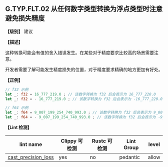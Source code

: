 ## G.TYP.FLT.02  从任何数字类型转换为浮点类型时注意避免损失精度

**【级别】** 建议

**【描述】**

这种转换可能会有值的舍入错误发生。在某些对于精度要求比较高的场景需要注意。

开发者需要了解可能发生精度损失的位置，对于精度要求精确的地方更加有好处。

**【正例】**

```rust
// f32 示例
let _: f32 = 16_777_219.0 ; // 该数字转换为 f32 后会表示为 16_777_220.0
let _: f32 = - 16_777_219.0 ; // 该数字转换为 f32 后会表示为 -16_777_220.0

// f64 示例
let _: f64 = 9_007_199_254_740_993.0 ; // 该数字转换为 f32 后会表示为 9_007_199_254_740_992.0
let _: f64 = - 9_007_199_254_740_993.0 ; // 该数字转换为 f32 后会表示为 -9_007_199_254_740_992.0
```

**【Lint 检测】**

| lint name                                                    | Clippy 可检测 | Rustc 可检测 | Lint Group | level |
| ------------------------------------------------------------ | ------------- | ------------ | ---------- | ----- |
| [cast_precision_loss](https://rust-lang.github.io/rust-clippy/master/#cast_precision_loss) | yes           | no           | pedantic   | allow |


